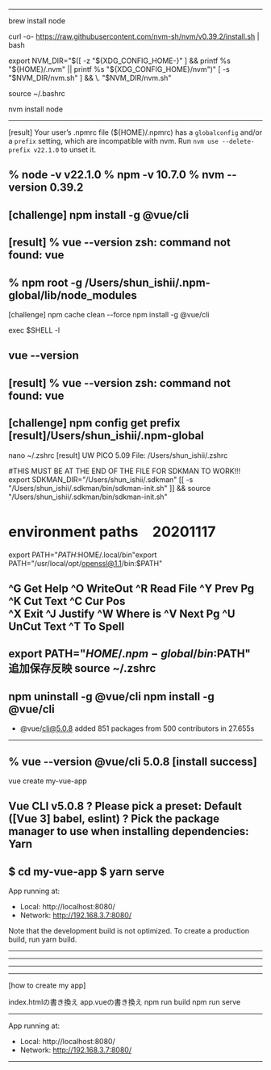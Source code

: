 
-------------------------------------------------------

brew install node

curl -o- https://raw.githubusercontent.com/nvm-sh/nvm/v0.39.2/install.sh | bash

export NVM_DIR="$([ -z "${XDG_CONFIG_HOME-}" ] && printf %s "${HOME}/.nvm" || printf %s "${XDG_CONFIG_HOME}/nvm")"
[ -s "$NVM_DIR/nvm.sh" ] && \. "$NVM_DIR/nvm.sh"

source ~/.bashrc

nvm install node

-------------------------------------------------------
[result]
Your user’s .npmrc file (${HOME}/.npmrc)
has a `globalconfig` and/or a `prefix` setting, which are incompatible with nvm.
Run `nvm use --delete-prefix v22.1.0` to unset it.

% node -v
v22.1.0
% npm -v
10.7.0
% nvm --version
0.39.2
-------------------------------------------------------
[challenge]
npm install -g @vue/cli
-------------------------------------------------------
[result]
% vue --version
zsh: command not found: vue
-------------------------------------------------------
% npm root -g 
/Users/shun_ishii/.npm-global/lib/node_modules
-------------------------------------------------------
[challenge]
npm cache clean --force
npm install -g @vue/cli

exec $SHELL -l

vue --version
-------------------------------------------------------
[result]
% vue --version
zsh: command not found: vue
-------------------------------------------------------
[challenge]
npm config get prefix
[result]/Users/shun_ishii/.npm-global
-------------------------------------------------------
nano ~/.zshrc
[result]
  UW PICO 5.09                                      File: /Users/shun_ishii/.zshrc                                         


#THIS MUST BE AT THE END OF THE FILE FOR SDKMAN TO WORK!!!
export SDKMAN_DIR="/Users/shun_ishii/.sdkman"
[[ -s "/Users/shun_ishii/.sdkman/bin/sdkman-init.sh" ]] && source "/Users/shun_ishii/.sdkman/bin/sdkman-init.sh"

# environment paths　20201117
export PATH="$PATH:$HOME/.local/bin"export PATH="/usr/local/opt/openssl@1.1/bin:$PATH"

^G Get Help         ^O WriteOut         ^R Read File        ^Y Prev Pg          ^K Cut Text         ^C Cur Pos          
^X Exit             ^J Justify          ^W Where is         ^V Next Pg          ^U UnCut Text       ^T To Spell         
-------------------------------------------------------
export PATH="$HOME/.npm-global/bin:$PATH"
追加保存反映
source ~/.zshrc
-------------------------------------------------------
npm uninstall -g @vue/cli
npm install -g @vue/cli
-------------------------------------------------------
+ @vue/cli@5.0.8
added 851 packages from 500 contributors in 27.655s
-------------------------------------------------------
% vue --version
@vue/cli 5.0.8
[install success]
-------------------------------------------------------
vue create my-vue-app

Vue CLI v5.0.8
? Please pick a preset: Default ([Vue 3] babel, eslint)
? Pick the package manager to use when installing dependencies: Yarn
-------------------------------------------------------
 $ cd my-vue-app
 $ yarn serve
-------------------------------------------------------
  App running at:
  - Local:   http://localhost:8080/ 
  - Network: http://192.168.3.7:8080/

  Note that the development build is not optimized.
  To create a production build, run yarn build.

-------------------------------------------------------
-------------------------------------------------------
-------------------------------------------------------
-------------------------------------------------------

[how to create my app]

index.htmlの書き換え
app.vueの書き換え
npm run build
npm run serve

-------------------------------------------------------

  App running at:
  - Local:   http://localhost:8080/ 
  - Network: http://192.168.3.7:8080/

-------------------------------------------------------
